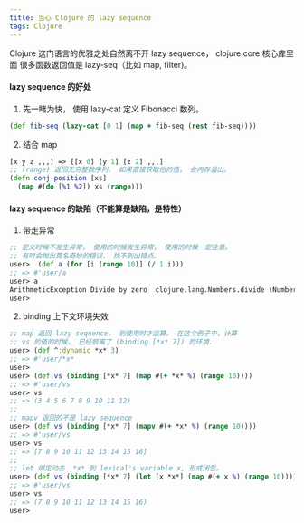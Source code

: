 ```yaml
---
title: 当心 Clojure 的 lazy sequence
tags: Clojure
---
```


Clojure 这门语言的优雅之处自然离不开 lazy sequence， clojure.core 核心库里面
很多函数返回值是 lazy-seq（比如 map, filter)。

#### lazy sequence 的好处

1. 先一睹为快， 使用 lazy-cat 定义 Fibonacci 数列。
```clojure
(def fib-seq (lazy-cat [0 1] (map + fib-seq (rest fib-seq))))
```

2. 结合 map
```clojure
[x y z ,,,] => [[x 0] [y 1] [z 2] ,,,]
;; (range) 返回无穷整数序列， 如果直接获取他的值， 会内存溢出。
(defn conj-position [xs]
  (map #(do [%1 %2]) xs (range)))
```

#### lazy sequence 的缺陷（不能算是缺陷，是特性）

1. 带走异常
```clojure
;; 定义时候不发生异常， 使用的时候发生异常， 使用的时候一定注意。
;; 有时会抛出莫名奇妙的错误， 找不到出错点。
user>  (def a (for [i (range 10)] (/ 1 i)))
;; => #'user/a
user> a
ArithmeticException Divide by zero  clojure.lang.Numbers.divide (Numbers.java:156)
user> 
```

2. binding 上下文环境失效
```clojure
;; map 返回 lazy sequence， 到使用时才运算， 在这个例子中，计算
;; vs 的值的时候， 已经脱离了 (binding [*x* 7]) 的环境.
user> (def ^:dynamic *x* 3)
;; => #'user/*x*
user> 
user> (def vs (binding [*x* 7] (map #(+ *x* %) (range 10))))
;; => #'user/vs
user> vs
;; => (3 4 5 6 7 8 9 10 11 12)
;;
;; mapv 返回的不是 lazy sequence
user> (def vs (binding [*x* 7] (mapv #(+ *x* %) (range 10))))
;; => #'user/vs
user> vs
;; => [7 8 9 10 11 12 13 14 15 16]
;;
;; let 绑定动态  *x* 到 lexical's variable x, 形成闭包。 
user> (def vs (binding [*x* 7] (let [x *x*] (map #(+ x %) (range 10)))))
;; => #'user/vs
user> vs
;; => (7 8 9 10 11 12 13 14 15 16)
user> 
```
